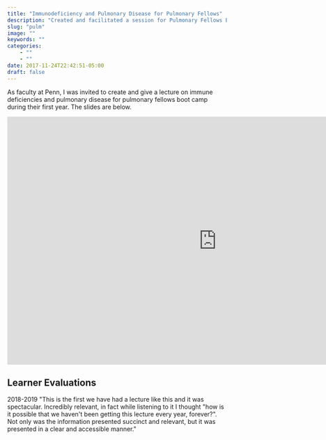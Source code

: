 ```yaml
---
title: "Immunodeficiency and Pulmonary Disease for Pulmonary Fellows"
description: "Created and facilitated a session for Pulmonary Fellows Boot Camp"
slug: "pulm"
image: ""
keywords: ""
categories:
    - ""
    - ""
date: 2017-11-24T22:42:51-05:00
draft: false
---
```



As faculty at Penn, I was invited to create and give a lecture on immune deficiencies and pulmonary disease for pulmonary fellows boot camp during their first year.
The slides are below. 

<iframe src="https://docs.google.com/presentation/d/e/2PACX-1vQ-QGcH6lSjZPHbSfBgnHp1fYNLH3mi-poLdRoS5MnveewIrxUORfszvKDeLseqwjL40Vt81UzhhZiX/embed?start=false&loop=false&delayms=3000" frameborder="0" width="960" height="569" allowfullscreen="true" mozallowfullscreen="true" webkitallowfullscreen="true"></iframe>

## Learner Evaluations
2018-2019
"This is the first we have had a lecture like this and it was spectacular. Incredibly relevant, in fact while listening to it I thought "how is it possible that we haven't been getting this lecture every year, forever?". Not only was the information presented succinct and relevant, but it was presented in a clear and accessible manner."
